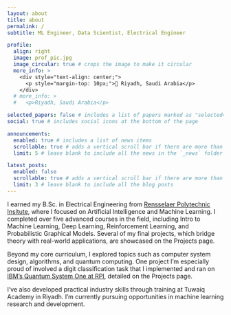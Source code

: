 ```yaml
---
layout: about
title: about
permalink: /
subtitle: ML Engineer, Data Scientist, Electrical Engineer

profile:
  align: right
  image: prof_pic.jpg
  image_circular: true # crops the image to make it circular
  more_info: >
    <div style="text-align: center;">
      <p style="margin-top: 10px;">📍 Riyadh, Saudi Arabia</p>
    </div>
  # more_info: >
  #   <p>Riyadh, Saudi Arabia</p>

selected_papers: false # includes a list of papers marked as "selected={true}"
social: true # includes social icons at the bottom of the page

announcements:
  enabled: true # includes a list of news items
  scrollable: true # adds a vertical scroll bar if there are more than 3 news items
  limit: 5 # leave blank to include all the news in the `_news` folder

latest_posts:
  enabled: false
  scrollable: true # adds a vertical scroll bar if there are more than 3 new posts items
  limit: 3 # leave blank to include all the blog posts
---
```



I earned my B.Sc. in Electrical Engineering from [Rensselaer Polytechnic Insitute](https://ecse.rpi.edu/), where I focused on Artificial Intelligence and Machine Learning. I completed over five advanced courses in the field, including Intro to Machine Learning, Deep Learning, Reinforcement Learning, and Probabilistic Graphical Models. Several of my final projects, which bridge theory with real-world applications, are showcased on the Projects page.

Beyond my core curriculum, I explored topics such as computer system design, algorithms, and quantum computing. One project I’m especially proud of involved a digit classification task that I implemented and ran on [IBM’s Quantum System One at RPI](https://news.rpi.edu/2024/04/05/rensselaer-polytechnic-institute-and-ibm-unveil-worlds-first-ibm-quantum-system-one), detailed on the Projects page.

I’ve also developed practical industry skills through training at Tuwaiq Academy in Riyadh. I’m currently pursuing opportunities in machine learning research and development.